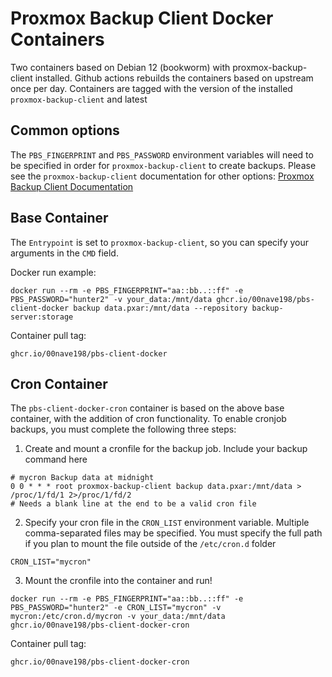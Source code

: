 # Proxmox Backup Client Docker Containers
Two containers based on Debian 12 (bookworm) with proxmox-backup-client installed.  Github actions rebuilds the containers based on upstream once per day.  Containers are tagged with the version of the installed `proxmox-backup-client` and latest
## Common options
The `PBS_FINGERPRINT` and `PBS_PASSWORD` environment variables will need to be specified in order for `proxmox-backup-client` to create backups.  Please see the `proxmox-backup-client` documentation for other options: [Proxmox Backup Client Documentation](https://pbs.proxmox.com/docs/backup-client.html)
## Base Container
The `Entrypoint` is set to `proxmox-backup-client`, so you can specify your arguments in the `CMD` field.  
  
Docker run example:
```
docker run --rm -e PBS_FINGERPRINT="aa::bb..::ff" -e PBS_PASSWORD="hunter2" -v your_data:/mnt/data ghcr.io/00nave198/pbs-client-docker backup data.pxar:/mnt/data --repository backup-server:storage
```

Container pull tag:
```
ghcr.io/00nave198/pbs-client-docker
```
## Cron Container
The `pbs-client-docker-cron` container is based on the above base container, with the addition of cron functionality.  To enable cronjob backups, you must complete the following three steps:
1. Create and mount a cronfile for the backup job.  Include your backup command here  
``` 
# mycron Backup data at midnight
0 0 * * * root proxmox-backup-client backup data.pxar:/mnt/data > /proc/1/fd/1 2>/proc/1/fd/2
# Needs a blank line at the end to be a valid cron file
```
2. Specify your cron file in the `CRON_LIST` environment variable.  Multiple comma-separated files may be specified.  You must specify the full path if you plan to mount the file outside of the `/etc/cron.d` folder
```
CRON_LIST="mycron"
```
3. Mount the cronfile into the container and run!
```
docker run --rm -e PBS_FINGERPRINT="aa::bb..::ff" -e PBS_PASSWORD="hunter2" -e CRON_LIST="mycron" -v mycron:/etc/cron.d/mycron -v your_data:/mnt/data ghcr.io/00nave198/pbs-client-docker-cron
```


Container pull tag:
```
ghcr.io/00nave198/pbs-client-docker-cron
```
